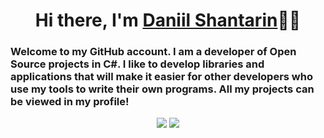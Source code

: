 <h1 align="center">Hi there, I'm <a href="https://github.com/D3l0ry">Daniil Shantarin</a>👋🏻</h1>
<h3>Welcome to my GitHub account. I am a developer of Open Source projects in C#. I like to develop libraries and applications that will make it easier for other developers who use my tools to write their own programs. All my projects can be viewed in my profile!</h3>

<p align="center"> 
  <img src="https://github-readme-stats.vercel.app/api?username=Nekiplay&hide_border=true&show_icons=true&hide=contribs,issues,prs&theme=tokyonight">
  <img src="https://github-readme-stats.vercel.app/api/top-langs/?username=Nekiplay&hide_border=true&layout=default&theme=tokyonight">
</p>
